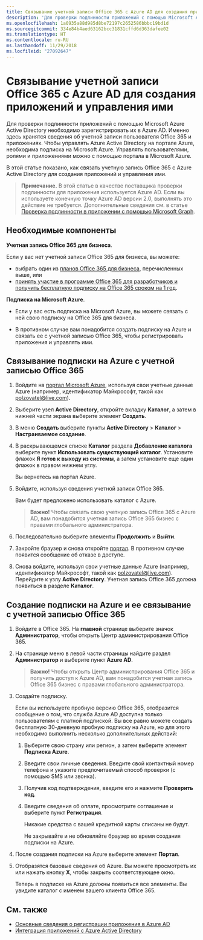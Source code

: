 ```yaml
---
title: Связывание учетной записи Office 365 с Azure AD для создания приложений и управления ими
description: 'Для проверки подлинности приложений с помощью Microsoft Azure Active Directory необходимо зарегистрировать их в Azure AD. Именно здесь хранятся сведения об учетной записи пользователя Office 365 и приложениях. Чтобы управлять Azure Active Directory на портале Azure, необходима подписка на Microsoft Azure. Управлять пользователями, ролями и приложениями можно с помощью портала в Microsoft Azure. '
ms.openlocfilehash: 1a0935a88d985d8be72197c2652586bbbc19bd1d
ms.sourcegitcommit: 334e84b4aed63162bcc31831cffd6d363dafee02
ms.translationtype: HT
ms.contentlocale: ru-RU
ms.lasthandoff: 11/29/2018
ms.locfileid: "27092647"
---
```

# <a name="associate-your-office-365-account-with-azure-ad-to-create-and-manage-apps"></a>Связывание учетной записи Office 365 с Azure AD для создания приложений и управления ими

Для проверки подлинности приложений с помощью Microsoft Azure Active Directory необходимо зарегистрировать их в Azure AD. Именно здесь хранятся сведения об учетной записи пользователя Office 365 и приложениях. Чтобы управлять Azure Active Directory на портале Azure, необходима подписка на Microsoft Azure. Управлять пользователями, ролями и приложениями можно с помощью портала в Microsoft Azure. 

В этой статье показано, как связать учетную запись Office 365 с Azure Active Directory для создания приложений и управления ими.

 >**Примечание.** В этой статье в качестве поставщика проверки подлинности для приложения используется Azure AD. Если вы используете конечную точку Azure AD версии 2.0, выполнять это действие не требуется. Дополнительные сведения см. в статье [Проверка подлинности в приложении с помощью Microsoft Graph](auth-overview.md).

## <a name="prerequisites"></a>Необходимые компоненты

**Учетная запись Office 365 для бизнеса**.

Если у вас нет учетной записи Office 365 для бизнеса, вы можете:

- выбрать один из [планов Office 365 для бизнеса](https://products.office.com/ru-RU/business/compare-office-365-for-business-plans), перечисленных выше, или
- [принять участие в программе Office 365 для разработчиков и получить бесплатную подписку на Office 365 сроком на 1 год](https://aka.ms/devprogramsignup).

**Подписка на Microsoft Azure**. 

- Если у вас есть подписка на Microsoft Azure, вы можете связать с ней свою подписку на Office 365 для бизнеса. 

- В противном случае вам понадобится создать подписку на Azure и связать ее с учетной записью Office 365, чтобы регистрировать приложения и управлять ими.


<!---<a name="bk_AssociateExistingAzureSubscription"> </a>-->

## <a name="to-associate-an-existing-azure-subscription-with-your-office-365-account"></a>Связывание подписки на Azure с учетной записью Office 365


1. Войдите на [портал Microsoft Azure](https://portal.azure.com), используя свои учетные данные Azure (например, идентификатор Майкрософт, такой как polzovatel@live.com).
        
2. Выберите узел **Active Directory**, откройте вкладку **Каталог**, а затем в нижней части экрана выберите элемент **Создать**. 
     
4. В меню **Создать** выберите пункты **Active Directory** > **Каталог** > **Настраиваемое создание**.
    
5. В раскрывающемся списке **Каталог** раздела **Добавление каталога** выберите пункт **Использовать существующий каталог**. Установите флажок **Я готов к выходу из системы**, а затем установите еще один флажок в правом нижнем углу. 
    
    Вы вернетесь на портал Azure.
        
3. Войдите, используя сведения учетной записи Office 365. 
    
    Вам будет предложено использовать каталог с Azure. 
    
    >**Важно!** Чтобы связать свою учетную запись Office 365 с Azure AD, вам понадобится учетная запись Office 365 бизнес с правами глобального администратора. 
    
        
4. Последовательно выберите элементы **Продолжить** и **Выйти**.
        
5. Закройте браузер и снова откройте [портал](https://manage.windowsazure.com). В противном случае появится сообщение об отказе в доступе.
    
        
6. Снова войдите, используя свои учетные данные Azure (например, идентификатор Майкрософт, такой как polzovatel@live.com). Перейдите к узлу **Active Directory**. Учетная запись Office 365 должна появиться в разделе **Каталог**.
    

<!--<a name="bk_AssociateNewAzureSubscription"> </a>-->

## <a name="to-create-a-new-azure-subscription-and-associate-it-with-your-office-365-account"></a>Создание подписки на Azure и ее связывание с учетной записью Office 365


1. Войдите в Office 365. На **главной** странице выберите значок **Администратор**, чтобы открыть Центр администрирования Office 365.
2. На странице меню в левой части страницы найдите раздел **Администратор** и выберите пункт **Azure AD**.

    >**Важно!** Чтобы открыть Центр администрирования Office 365 и получить доступ к Azure AD, вам понадобится учетная запись Office 365 бизнес с правами глобального администратора. 
    
3. Создайте подписку.
        
    Если вы используете пробную версию Office 365, отобразится сообщение о том, что служба Azure AD доступна только пользователям с платной подпиской. Вы все равно можете создать бесплатную 30-дневную пробную подписку на Azure, но для этого необходимо выполнить несколько дополнительных действий:
    
    1. Выберите свою страну или регион, а затем выберите элемент **Подписка Azure**.
    2. Введите свои личные сведения. Введите свой контактный номер телефона и укажите предпочитаемый способ проверки (с помощью SMS или звонка).
    3. Получив код подтверждения, введите его и нажмите **Проверить код**.
    4. Введите сведения об оплате, просмотрите соглашение и выберите пункт **Регистрация**.
        
        Никакие средства с вашей кредитной карты списаны не будут.
        
        Не закрывайте и не обновляйте браузер во время создания подписки на Azure.
            
4. После создания подписки на Azure выберите элемент **Портал**.
        
5. Отобразятся базовые сведения об Azure. Вы можете просмотреть их или нажать кнопку **X**, чтобы закрыть соответствующее окно.
        
    Теперь в подписке на Azure должны появиться все элементы. Вы увидите каталог с именем вашего клиента Office 365.
    
## <a name="see-also"></a>См. также
- [Основные сведения о регистрации приложения в Azure AD](https://azure.microsoft.com/ru-RU/documentation/articles/active-directory-authentication-scenarios/#basics-of-registering-an-application-in-azure-ad)
- [Интеграция приложений с Azure Active Directory](https://azure.microsoft.com/ru-RU/documentation/articles/active-directory-integrating-applications/)